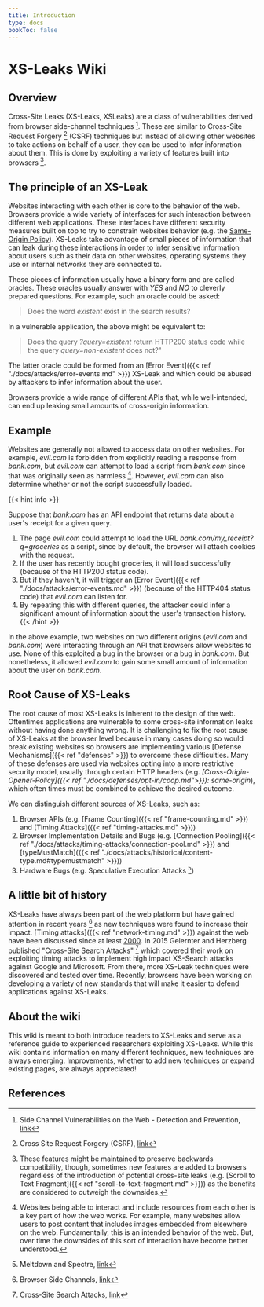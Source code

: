 ```yaml
---
title: Introduction
type: docs
bookToc: false
---
```


# XS-Leaks Wiki
## Overview

Cross-Site Leaks (XS-Leaks, XSLeaks) are a class of vulnerabilities derived from browser side-channel techniques [^side-channel]. These are similar to Cross-Site Request Forgery [^csrf] (CSRF) techniques but instead of allowing other websites to take actions on behalf of a user, they can be used to infer information about them. This is done by exploiting a variety of features built into browsers [^browser-features].


## The principle of an XS-Leak

Websites interacting with each other is core to the behavior of the web. Browsers provide a wide variety of interfaces for such interaction between different web applications. These interfaces have different security measures built on top to try to constrain websites behavior (e.g. the [Same-Origin Policy](https://developer.mozilla.org/en-US/docs/Web/Security/Same-origin_policy)). XS-Leaks take advantage of small pieces of information that can leak during these interactions in order to infer sensitive information about users such as their data on other websites, operating systems they use or internal networks they are connected to. 

These pieces of information usually have a binary form and are called oracles. These oracles usually answer with *YES* and *NO* to cleverly prepared questions. For example, such an oracle could be asked:

> Does the word *existent* exist in the search results?

In a vulnerable application, the above might be equivalent to:

> Does the query *?query=existent* return HTTP200 status code while the query *query=non-existent* does not?"

The latter oracle could be formed from an [Error Event]({{< ref "./docs/attacks/error-events.md" >}}) XS-Leak and which could be abused by attackers to infer information about the user.


Browsers provide a wide range of different APIs that, while well-intended, can end up leaking small amounts of cross-origin information.

## Example

Websites are generally not allowed to access data on other websites. For example, *evil.com* is forbidden from explicitly reading a response from *bank.com*, but *evil.com* can attempt to load a script from *bank.com* since that was originally seen as harmless [^harmless]. However, *evil.com* can also determine whether or not the script successfully loaded.

{{< hint info >}}

Suppose that *bank.com* has an API endpoint that returns data about a user's receipt for a given query.

1. The page *evil.com* could attempt to load the URL *bank.com/my_receipt?q=groceries* as a script, since by default, the browser will attach cookies with the request.
2. If the user has recently bought groceries, it will load successfully (because of the HTTP200 status code).
3. But if they haven't, it will trigger an [Error Event]({{< ref "./docs/attacks/error-events.md" >}}) (because of the HTTP404 status code) that *evil.com* can listen for.
4. By repeating this with different queries, the attacker could infer a significant amount of information about the user's transaction history.
{{< /hint >}}

In the above example, two websites on two different origins (*evil.com* and *bank.com*) were interacting through an API that browsers allow websites to use. None of this exploited a bug in the browser or a bug in *bank.com*. But nonetheless, it allowed *evil.com* to gain some small amount of information about the user on *bank.com*.  



## Root Cause of XS-Leaks

The root cause of most XS-Leaks is inherent to the design of the web. Oftentimes applications are vulnerable to some cross-site information leaks without having done anything wrong. It is challenging to fix the root cause of XS-Leaks at the browser level because in many cases doing so would break existing websites so browsers are implementing various [Defense Mechanisms]({{< ref "defenses" >}}) to overcome these difficulties. Many of these defenses are used via websites opting into a more restrictive security model, usually through certain HTTP headers (e.g. *[Cross-Origin-Opener-Policy]({{< ref "./docs/defenses/opt-in/coop.md">}}): same-origin*), which often times must be combined to achieve the desired outcome.

We can distinguish different sources of XS-Leaks, such as:

1. Browser APIs (e.g. [Frame Counting]({{< ref "frame-counting.md" >}}) and [Timing Attacks]({{< ref "timing-attacks.md" >}}))
2. Browser Implementation Details and Bugs (e.g. [Connection Pooling]({{< ref "./docs/attacks/timing-attacks/connection-pool.md" >}}) and [typeMustMatch]({{< ref "./docs/attacks/historical/content-type.md#typemustmatch" >}}))
3. Hardware Bugs (e.g. Speculative Execution Attacks [^spectre])

## A little bit of history

XS-Leaks have always been part of the web platform but have gained attention in recent years [^old-wiki] as new techniques were found to increase their impact. [Timing attacks]({{< ref "network-timing.md" >}}) against the web have been discussed since at least [2000](https://dl.acm.org/doi/10.1145/352600.352606). In 2015 Gelernter and Herzberg published "Cross-Site Search Attacks" [^xs-search-first] which covered their work on exploiting timing attacks to implement high impact XS-Search attacks against Google and Microsoft. From there, more XS-Leak techniques were discovered and tested over time. Recently, browsers have been working on developing a variety of new standards that will make it easier to defend applications against XS-Leaks.

## About the wiki

This wiki is meant to both introduce readers to XS-Leaks and serve as a reference guide to experienced researchers exploiting XS-Leaks. While this wiki contains information on many different techniques, new techniques are always emerging. Improvements, whether to add new techniques or expand existing pages, are always appreciated!

## References
[^side-channel]: Side Channel Vulnerabilities on the Web - Detection and Prevention, [link](https://owasp.org/www-pdf-archive/Side_Channel_Vulnerabilities.pdf)  
[^csrf]: Cross Site Request Forgery (CSRF), [link](https://owasp.org/www-community/attacks/csrf)  
[^browser-features]: These features might be maintained to preserve backwards compatibility, though, sometimes new features are added to browsers regardless of the introduction of potential cross-site leaks (e.g. [Scroll to Text Fragment]({{< ref "scroll-to-text-fragment.md" >}})) as the benefits are considered to outweigh the downsides.  
[^harmless]: Websites being able to interact and include resources from each other is a key part of how the web works. For example, many websites allow users to post content that includes images embedded from elsewhere on the web. Fundamentally, this is an intended behavior of the web. But, over time the downsides of this sort of interaction have become better understood.  
[^old-wiki]: Browser Side Channels, [link](https://github.com/xsleaks/xsleaks/wiki/Browser-Side-Channels)  
[^xs-search-first]: Cross-Site Search Attacks, [link](https://446h.cybersec.fun/xssearch.pdf)  
[^spectre]: Meltdown and Spectre, [link](https://spectreattack.com/)  
